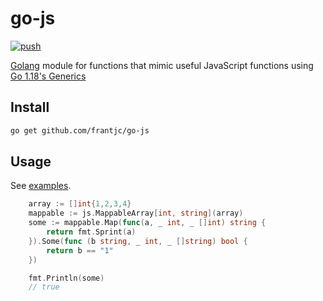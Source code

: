 # go-js

[![push](https://github.com/frantjc/go-js/actions/workflows/ci.yml/badge.svg?branch=main&event=push)](https://github.com/frantjc/go-js/actions)

[Golang](https://go.dev) module for functions that mimic useful JavaScript functions using [Go 1.18's Generics](https://go.dev/blog/intro-generics)

## Install

```sh
go get github.com/frantjc/go-js
```

## Usage

See [examples](examples/).

```go
	array := []int{1,2,3,4}
	mappable := js.MappableArray[int, string](array)
	some := mappable.Map(func(a, _ int, _ []int) string {
		return fmt.Sprint(a)
	}).Some(func (b string, _ int, _ []string) bool {
		return b == "1"
	})

	fmt.Println(some)
	// true
```
